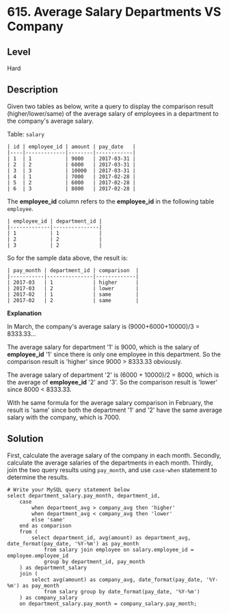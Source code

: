 # 615. Average Salary Departments VS Company
## Level
Hard

## Description
Given two tables as below, write a query to display the comparison result (higher/lower/same) of the average salary of employees in a department to the company's average salary.

Table: `salary`
```
| id | employee_id | amount | pay_date   |
|----|-------------|--------|------------|
| 1  | 1           | 9000   | 2017-03-31 |
| 2  | 2           | 6000   | 2017-03-31 |
| 3  | 3           | 10000  | 2017-03-31 |
| 4  | 1           | 7000   | 2017-02-28 |
| 5  | 2           | 6000   | 2017-02-28 |
| 6  | 3           | 8000   | 2017-02-28 |
```

The **employee_id** column refers to the **employee_id** in the following table `employee`.
```
| employee_id | department_id |
|-------------|---------------|
| 1           | 1             |
| 2           | 2             |
| 3           | 2             |
```

So for the sample data above, the result is:

```
| pay_month | department_id | comparison  |
|-----------|---------------|-------------|
| 2017-03   | 1             | higher      |
| 2017-03   | 2             | lower       |
| 2017-02   | 1             | same        |
| 2017-02   | 2             | same        |
```

**Explanation**

In March, the company's average salary is (9000+6000+10000)/3 = 8333.33...

The average salary for department '1' is 9000, which is the salary of **employee_id** '1' since there is only one employee in this department. So the comparison result is 'higher' since 9000 > 8333.33 obviously.

The average salary of department '2' is (6000 + 10000)/2 = 8000, which is the average of **employee_id** '2' and '3'. So the comparison result is 'lower' since 8000 < 8333.33.

With he same formula for the average salary comparison in February, the result is 'same' since both the department '1' and '2' have the same average salary with the company, which is 7000.

## Solution
First, calculate the average salary of the company in each month. Secondly, calculate the average salaries of the departments in each month. Thirdly, join the two query results using `pay_month`, and use `case-when` statement to determine the results.
```
# Write your MySQL query statement below
select department_salary.pay_month, department_id,
    case
        when department_avg > company_avg then 'higher'
        when department_avg < company_avg then 'lower'
        else 'same'
    end as comparison
    from (
        select department_id, avg(amount) as department_avg, date_format(pay_date, '%Y-%m') as pay_month
            from salary join employee on salary.employee_id = employee.employee_id
            group by department_id, pay_month
    ) as department_salary
    join (
        select avg(amount) as company_avg, date_format(pay_date, '%Y-%m') as pay_month
            from salary group by date_format(pay_date, '%Y-%m')
    ) as company_salary
    on department_salary.pay_month = company_salary.pay_month;
```

